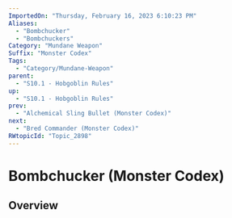 ```yaml
---
ImportedOn: "Thursday, February 16, 2023 6:10:23 PM"
Aliases:
  - "Bombchucker"
  - "Bombchuckers"
Category: "Mundane Weapon"
Suffix: "Monster Codex"
Tags:
  - "Category/Mundane-Weapon"
parent:
  - "S10.1 - Hobgoblin Rules"
up:
  - "S10.1 - Hobgoblin Rules"
prev:
  - "Alchemical Sling Bullet (Monster Codex)"
next:
  - "Bred Commander (Monster Codex)"
RWtopicId: "Topic_2898"
---
```

# Bombchucker (Monster Codex)
## Overview
